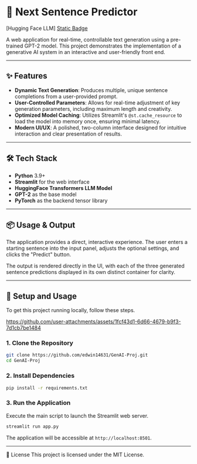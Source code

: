 # 🤖 Next Sentence Predictor

\[Hugging Face LLM]  [Static Badge](https://img.shields.io/badge/!%5BProject%20Badge%5D(https%3A%2F%2Fimg.shields.io%2Fbadge%2FProject-Sentence_Predictor-blue))


A web application for real-time, controllable text generation using a pre-trained GPT-2 model. This project demonstrates the implementation of a generative AI system in an interactive and user-friendly front end.

-----

## ✨ Features

  * **Dynamic Text Generation**: Produces multiple, unique sentence completions from a user-provided prompt.
  * **User-Controlled Parameters**: Allows for real-time adjustment of key generation parameters, including maximum length and creativity.
  * **Optimized Model Caching**: Utilizes Streamlit's `@st.cache_resource` to load the model into memory once, ensuring minimal latency.
  * **Modern UI/UX**: A polished, two-column interface designed for intuitive interaction and clear presentation of results.

-----

## 🛠️ Tech Stack

  * **Python** 3.9+
  * **Streamlit** for the web interface
  * **HuggingFace Transformers LLM Model**
  * **GPT-2** as the base model
  * **PyTorch** as the backend tensor library

-----

## 📦 Usage & Output

The application provides a direct, interactive experience. The user enters a starting sentence into the input panel, adjusts the optional settings, and clicks the "Predict" button.

The output is rendered directly in the UI, with each of the three generated sentence predictions displayed in its own distinct container for clarity.

-----

## 🚀 Setup and Usage

To get this project running locally, follow these steps.



https://github.com/user-attachments/assets/1fcf43d1-6d66-4679-b9f3-7d1cb7be1484

### 1\. Clone the Repository

```bash
git clone https://github.com/edwin14631/GenAI-Proj.git
cd GenAI-Proj
```

### 2\. Install Dependencies

```bash
pip install -r requirements.txt
```

### 3\. Run the Application

Execute the main script to launch the Streamlit web server.

```bash
streamlit run app.py
```

The application will be accessible at `http://localhost:8501`.

-----

📄 License
This project is licensed under the MIT License.
